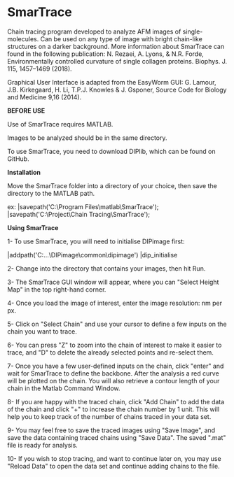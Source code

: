 # SmarTrace
Chain tracing program developed to analyze AFM images of single-molecules. Can be used on any type of image with bright chain-like structures on a darker background. 
More information about SmarTrace can found in the following publication: N. Rezaei, A. Lyons, & N.R. Forde, Environmentally controlled curvature of single collagen proteins. Biophys. J. 115, 1457–1469 (2018).

Graphical User Interface is adapted from the EasyWorm GUI: G. Lamour, J.B. Kirkegaard, H. Li, T.P.J. Knowles & J. Gsponer, Source Code for Biology and Medicine 9,16 (2014).

**BEFORE USE**

Use of SmarTrace requires MATLAB.

Images to be analyzed should be in the same directory.

To use SmarTrace, you need to download DIPlib, which can be found on GitHub. 

**Installation**

Move the SmarTrace folder into a directory of your choice, then save the directory to the MATLAB path.

ex: |savepath('C:\Program Files\matlab\SmarTrace');
    |savepath('C:\Project\Chain Tracing\SmarTrace');


**Using SmarTrace**

1- To use SmarTrace, you will need to initialise DIPimage first:

|addpath('C:\...\DIPimage\common\dipimage')
|dip_initialise

2- Change into the directory that contains your images, then hit Run.

3- The SmarTrace GUI window will appear, where you can "Select Height Map" in the top right-hand corner. 

4- Once you load the image of interest, enter the image resolution: nm per px. 

5- Click on "Select Chain" and use your cursor to define a few inputs on the chain you want to trace. 

6- You can press "Z" to zoom into the chain of interest to make it easier to trace, and "D" to delete the already selected points and re-select them.

7- Once you have a few user-defined inputs on the chain, click "enter" and wait for SmarTrace to define the backbone. After the analysis a red curve will be plotted on the chain. You will also retrieve a contour length of your chain in the Matlab Command Window. 

8- If you are happy with the traced chain, click "Add Chain" to add the data of the chain and click "+" to increase the chain number by 1 unit. This will help you to keep track of the number of chains traced in your data set. 

9- You may feel free to save the traced images using "Save Image", and save the data containing traced chains using "Save Data". The saved ".mat" file is ready for analysis.  

10- If you wish to stop tracing, and want to continue later on, you may use "Reload Data" to open the data set and continue adding chains to the file. 

